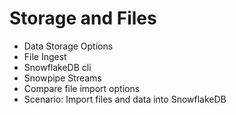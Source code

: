 # Storage and Files

- Data Storage Options
- File Ingest
- SnowflakeDB cli
- Snowpipe Streams
- Compare file import options
- Scenario: Import files and data into SnowflakeDB